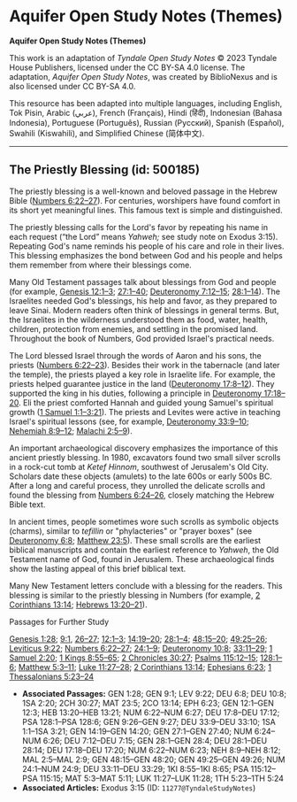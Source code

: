 # Aquifer Open Study Notes (Themes)

**Aquifer Open Study Notes (Themes)**

This work is an adaptation of *Tyndale Open Study Notes* © 2023 Tyndale House Publishers, licensed under the CC BY\-SA 4\.0 license. The adaptation, *Aquifer Open Study Notes*, was created by BiblioNexus and is also licensed under CC BY\-SA 4\.0\.

This resource has been adapted into multiple languages, including English, Tok Pisin, Arabic (عربي), French (Français), Hindi (हिंदी), Indonesian (Bahasa Indonesia), Portuguese (Português), Russian (Русский), Spanish (Español), Swahili (Kiswahili), and Simplified Chinese (简体中文).



--------------------------------

## The Priestly Blessing (id: 500185)

The priestly blessing is a well\-known and beloved passage in the Hebrew Bible ([Numbers 6:22–27](https://ref.ly/Num6:22-Num6:27)). For centuries, worshipers have found comfort in its short yet meaningful lines. This famous text is simple and distinguished.

The priestly blessing calls for the Lord's favor by repeating his name in each request (“the Lord” means *Yahweh;* see study note on Exodus 3:15). Repeating God's name reminds his people of his care and role in their lives. This blessing emphasizes the bond between God and his people and helps them remember from where their blessings come.

Many Old Testament passages talk about blessings from God and people (for example, [Genesis 12:1–3](https://ref.ly/Gen12:1-Gen12:3); [27:1–40](https://ref.ly/Gen27:1-Gen27:40); [Deuteronomy 7:12–15](https://ref.ly/Deut7:12-Deut7:15); [28:1–14](https://ref.ly/Deut28:1-Deut28:14)). The Israelites needed God's blessings, his help and favor, as they prepared to leave Sinai. Modern readers often think of blessings in general terms. But, the Israelites in the wilderness understood them as food, water, health, children, protection from enemies, and settling in the promised land. Throughout the book of Numbers, God provided Israel's practical needs.

The Lord blessed Israel through the words of Aaron and his sons, the priests ([Numbers 6:22–23](https://ref.ly/Num6:22-Num6:23)). Besides their work in the tabernacle (and later the temple), the priests played a key role in Israelite life. For example, the priests helped guarantee justice in the land ([Deuteronomy 17:8–12](https://ref.ly/Deut17:8-Deut17:12)). They supported the king in his duties, following a principle in [Deuteronomy 17:18–20](https://ref.ly/Deut17:18-Deut17:20). Eli the priest comforted Hannah and guided young Samuel's spiritual growth ([1 Samuel 1:1–3:21](https://ref.ly/1Sam1:1-1Sam3:21)). The priests and Levites were active in teaching Israel's spiritual lessons (see, for example, [Deuteronomy 33:9–10](https://ref.ly/Deut33:9-Deut33:10); [Nehemiah 8:9–12](https://ref.ly/Neh8:9-Neh8:12); [Malachi 2:5–9](https://ref.ly/Mal2:5-Mal2:9)).

An important archaeological discovery emphasizes the importance of this ancient priestly blessing. In 1980, excavators found two small silver scrolls in a rock\-cut tomb at *Ketef Hinnom*, southwest of Jerusalem's Old City. Scholars date these objects (amulets) to the late 600s or early 500s BC. After a long and careful process, they unrolled the delicate scrolls and found the blessing from [Numbers 6:24–26](https://ref.ly/Num6:24-Num6:26), closely matching the Hebrew Bible text. 

In ancient times, people sometimes wore such scrolls as symbolic objects (charms), similar to *tefillin* or "phylacteries" or "prayer boxes" (see [Deuteronomy 6:8](https://ref.ly/Deut6:8); [Matthew 23:5](https://ref.ly/Matt23:5)). These small scrolls are the earliest biblical manuscripts and contain the earliest reference to *Yahweh*, the Old Testament name of God, found in Jerusalem. These archaeological finds show the lasting appeal of this brief biblical text.

Many New Testament letters conclude with a blessing for the readers. This blessing is similar to the priestly blessing in Numbers (for example, [2 Corinthians 13:14](https://ref.ly/2Cor13:14); [Hebrews 13:20–21](https://ref.ly/Heb13:20-Heb13:21)).

Passages for Further Study

[Genesis 1:28](https://ref.ly/Gen1:28); [9:1](https://ref.ly/Gen9:1), [26–27](https://ref.ly/Gen9:26-Gen9:27); [12:1–3](https://ref.ly/Gen12:1-Gen12:3); [14:19–20](https://ref.ly/Gen14:19-Gen14:20); [28:1–4](https://ref.ly/Gen28:1-Gen28:4); [48:15–20](https://ref.ly/Gen48:15-Gen48:20); [49:25–26](https://ref.ly/Gen49:25-Gen49:26); [Leviticus 9:22](https://ref.ly/Lev9:22); [Numbers 6:22–27](https://ref.ly/Num6:22-Num6:27); [24:1–9](https://ref.ly/Num24:1-Num24:9); [Deuteronomy 10:8](https://ref.ly/Deut10:8); [33:11–29](https://ref.ly/Deut33:11-Deut33:29); [1 Samuel 2:20](https://ref.ly/1Sam2:20); [1 Kings 8:55–65](https://ref.ly/1Kgs8:55-1Kgs8:65); [2 Chronicles 30:27](https://ref.ly/2Chr30:27); [Psalms 115:12–15](https://ref.ly/Ps115:12-Ps115:15); [128:1–6](https://ref.ly/Ps128:1-Ps128:6); [Matthew 5:3–11](https://ref.ly/Matt5:3-Matt5:11); [Luke 11:27–28](https://ref.ly/Luke11:27-Luke11:28); [2 Corinthians 13:14](https://ref.ly/2Cor13:14); [Ephesians 6:23](https://ref.ly/Eph6:23); [1 Thessalonians 5:23–24](https://ref.ly/1Thess5:23-1Thess5:24)

* **Associated Passages:** GEN 1:28; GEN 9:1; LEV 9:22; DEU 6:8; DEU 10:8; 1SA 2:20; 2CH 30:27; MAT 23:5; 2CO 13:14; EPH 6:23; GEN 12:1–GEN 12:3; HEB 13:20–HEB 13:21; NUM 6:22–NUM 6:27; DEU 17:8–DEU 17:12; PSA 128:1–PSA 128:6; GEN 9:26–GEN 9:27; DEU 33:9–DEU 33:10; 1SA 1:1–1SA 3:21; GEN 14:19–GEN 14:20; GEN 27:1–GEN 27:40; NUM 6:24–NUM 6:26; DEU 7:12–DEU 7:15; GEN 28:1–GEN 28:4; DEU 28:1–DEU 28:14; DEU 17:18–DEU 17:20; NUM 6:22–NUM 6:23; NEH 8:9–NEH 8:12; MAL 2:5–MAL 2:9; GEN 48:15–GEN 48:20; GEN 49:25–GEN 49:26; NUM 24:1–NUM 24:9; DEU 33:11–DEU 33:29; 1KI 8:55–1KI 8:65; PSA 115:12–PSA 115:15; MAT 5:3–MAT 5:11; LUK 11:27–LUK 11:28; 1TH 5:23–1TH 5:24
* **Associated Articles:** Exodus 3:15 (ID: `11277@TyndaleStudyNotes`)

